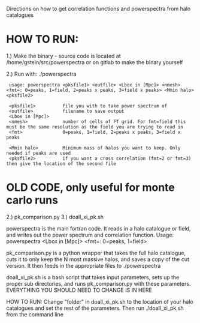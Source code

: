 Directions on how to get correlation functions and powerspectra from halo catalogues

# HOW TO RUN:

  1.) Make the binary - source code is located at /home/gstein/src/powerspectra or on gitlab to make the binary yourself 

  2.) Run with:
   ./powerspectra 

     usage: powerspectra <pksfile1> <outfile> <Lbox in [Mpc]> <nmesh> <fmt=: 0=peaks, 1=field, 2=peaks x peaks, 3=field x peaks> <Mmin halo> <pksfile2>

     <pksfile1>          file you with to take power spectrum of
     <outfile>           filename to save output
     <Lbox in [Mpc]>    
     <nmesh>             number of cells of FT grid. For fmt=field this must be the same resolution as the field you are trying to read in 
     <fmt>               0=peaks, 1=field, 2=peaks x peaks, 3=field x peaks 

     <Mmin halo>         Minimum mass of halos you want to keep. Only needed if peaks are used
     <pksfile2>          if you want a cross correlation (fmt=2 or fmt=3) then give the location of the second file











#  OLD CODE, only useful for monte carlo runs 
2.) pk_comparison.py
3.) doall_xi_pk.sh


powerspectra is the main fortran code. It reads in a halo catalogue or field, and writes out the power spectrum and correlation function. Usage: powerspectra <mergedfile> <outfile> <Lbox in [Mpc]> <nmesh> <fmt=: 0=peaks, 1=field>

pk_comparison.py is a python wrapper that takes the full halo catalogue, cuts it to only keep the N most massive halos, and saves a copy of the cut version. It then feeds in the appropriate files to ./powerspectra

doall_xi_pk.sh is a bash script that takes input parameters, sets up the proper sub directories, and runs pk_comparison.py with these parameters. EVERYTHING YOU SHOULD NEED TO CHANGE IS IN HERE

HOW TO RUN:
Change "folder" in doall_xi_pk.sh to the location of your halo catalogues and set the rest of the parameters. Then run ./doall_xi_pk.sh from the command line
